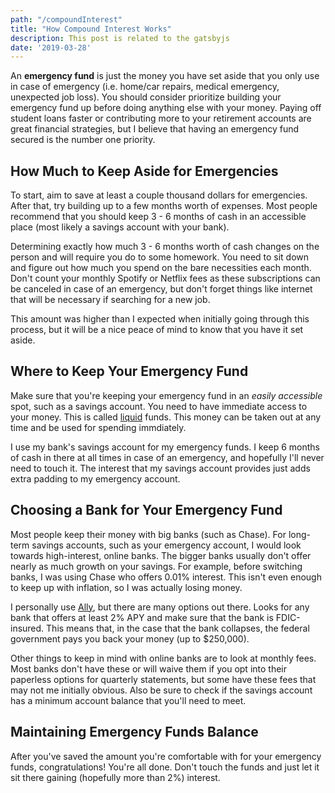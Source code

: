 ```yaml
---
path: "/compoundInterest"
title: "How Compound Interest Works"
description: This post is related to the gatsbyjs
date: '2019-03-28'
---
```

An **emergency fund** is just the money you have set aside that you only use in case of emergency (i.e. home/car repairs, medical emergency, unexpected job loss). You should consider prioritize building your emergency fund up before doing anything else with your money. Paying off student loans faster or contributing more to your retirement accounts are great financial strategies, but I believe that having an emergency fund secured is the number one priority.

## How Much to Keep Aside for Emergencies

To start, aim to save at least a couple thousand dollars for emergencies. After that, try building up to a few months worth of expenses. Most people recommend that you should keep 3 - 6 months of cash in an accessible place (most likely a savings account with your bank).

Determining exactly how much 3 - 6 months worth of cash changes on the person and will require you do to some homework. You need to sit down and figure out how much you spend on the bare necessities each month. Don't count your monthly Spotify or Netflix fees as these subscriptions can be canceled in case of an emergency, but don't forget things like internet that will be necessary if searching for a new job.

This amount was higher than I expected when initially going through this process, but it will be a nice peace of mind to know that you have it set aside.

## Where to Keep Your Emergency Fund

Make sure that you're keeping your emergency fund in an *easily accessible* spot, such as a savings account. You need to have immediate access to your money. This is called [liquid](https://www.investopedia.com/terms/l/liquidity.asp) funds. This money can be taken out at any time and be used for spending immdiately.

I use my bank's savings account for my emergency funds. I keep 6 months of cash in there at all times in case of an emergency, and hopefully I'll never need to touch it. The interest that my savings account provides just adds extra padding to my emergency account.

## Choosing a Bank for Your Emergency Fund

Most people keep their money with big banks (such as Chase). For long-term savings accounts, such as your emergency account, I would look towards high-interest, online banks. The bigger banks usually don't offer nearly as much growth on your savings. For example, before switching banks, I was using Chase who offers 0.01% interest. This isn't even enough to keep up with inflation, so I was actually losing money.

I personally use [Ally](https://www.ally.com/), but there are many options out there. Looks for any bank that offers at least 2% APY and make sure that the bank is FDIC-insured. This means that, in the case that the bank collapses, the federal government pays you back your money (up to $250,000).

Other things to keep in mind with online banks are to look at monthly fees. Most banks don't have these or will waive them if you opt into their paperless options for quarterly statements, but some have these fees that may not me initially obvious. Also be sure to check if the savings account has a minimum account balance that you'll need to meet.

## Maintaining Emergency Funds Balance

After you've saved the amount you're comfortable with for your emergency funds, congratulations! You're all done. Don't touch the funds and just let it sit there gaining (hopefully more than 2%) interest.
